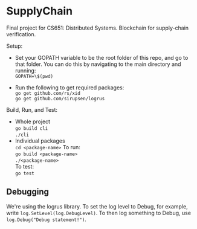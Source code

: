 # SupplyChain
Final project for CS651: Distributed Systems. Blockchain for supply-chain verification.

Setup:
* Set your GOPATH variable to be the root folder of this repo, and go to that folder. You can do this by navigating to the main directory and running:  
`GOPATH=\$(pwd)`

* Run the following to get required packages:  
`go get github.com/rs/xid`  
`go get github.com/sirupsen/logrus`


Build, Run, and Test:  
* Whole project  
`go build cli`  
`./cli`  
* Individual packages  
`cd <package-name>` 
To run:  
`go build <package-name>`  
`./<package-name>`  
To test:  
`go test`

## Debugging

We're using the logrus library. To set the log level to Debug, for example, write `log.SetLevel(log.DebugLevel)`. To then log something to Debug, use `log.Debug("Debug statement!")`.
